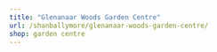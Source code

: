 ```yaml
---
title: "Glenanaar Woods Garden Centre"
url: /shanballymore/glenanaar-woods-garden-centre/
shop: garden centre
---
```

